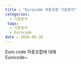 ```yaml
---
title : "Eurocode 하중조합 기준분석"
categories:
  - 기준분석
 tags:
  - 기준분석
  - Eurocode
date : 2020-09-20
---
```




Euro code 하중조합에 대해  
Eurocode~
